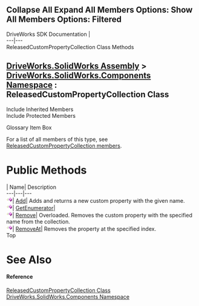        

 Collapse All Expand All  Members Options: Show All  Members Options: Filtered   
---  
DriveWorks SDK Documentation  |   
---|---  
ReleasedCustomPropertyCollection Class Methods   
  
[DriveWorks.SolidWorks Assembly](topic13342.md) > [DriveWorks.SolidWorks.Components Namespace](topic13925.md) : ReleasedCustomPropertyCollection Class  
---  
  
Include Inherited Members    
Include Protected Members    


Glossary Item Box

For a list of all members of this type, see [ReleasedCustomPropertyCollection members](topic14813.md).

# Public Methods

| Name| Description  
---|---|---  
![Public Method](dotnetimages/publicMethod.gif)| [Add](topic14818.md)| Adds and returns a new custom property with the given name.   
![Public Method](dotnetimages/publicMethod.gif)| [GetEnumerator](topic14819.md)|   
![Public Method](dotnetimages/publicMethod.gif)| [Remove](topic14820.md)| Overloaded. Removes the custom property with the specified name from the collection.   
![Public Method](dotnetimages/publicMethod.gif)| [RemoveAt](topic14823.md)| Removes the property at the specified index.   
Top

# See Also

#### Reference

[ReleasedCustomPropertyCollection Class](topic14812.md)   
[DriveWorks.SolidWorks.Components Namespace](topic13925.md)


